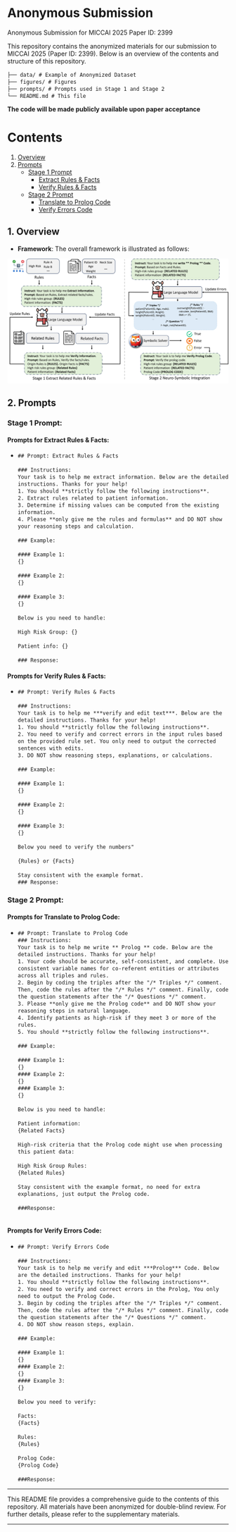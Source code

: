 # Anonymous Submission
Anonymous Submission for MICCAI 2025 Paper ID: 2399

This repository contains the anonymized materials for our submission to MICCAI 2025 (Paper ID: 2399). Below is an overview of the contents and structure of this repository. 

```
├── data/ # Example of Anonymized Dataset
├── figures/ # Figures
├── prompts/ # Prompts used in Stage 1 and Stage 2
└── README.md # This file
```

**The code will be made publicly available upon paper acceptance**

# Contents

1. [Overview](#1-overview)
2. [Prompts](#2-prompts)
   - [Stage 1 Prompt](#stage-1-prompt)
     - [Extract Rules & Facts](#prompts-for-extract-rules--facts)
     - [Verify Rules & Facts](#prompts-for-verify-rules--facts)
   - [Stage 2 Prompt](#stage-2-prompt)
     - [Translate to Prolog Code](#prompts-for-translate-to-prolog-code)
     - [Verify Errors Code](#prompts-for-verify-errors-code)

## 1. Overview
- **Framework**: The overall framework is illustrated as follows:
  
![The overall framework](figure/overview.png)


## 2. Prompts
### Stage 1 Prompt:

#### Prompts for Extract Rules & Facts:
  - ```
    ## Prompt: Extract Rules & Facts
    
    ### Instructions:
    Your task is to help me extract information. Below are the detailed instructions. Thanks for your help!
    1. You should **strictly follow the following instructions**.
    2. Extract rules related to patient information.
    3. Determine if missing values can be computed from the existing information.
    4. Please **only give me the rules and formulas** and DO NOT show your reasoning steps and calculation.
  
    ### Example:
  
    #### Example 1:
    {}
  
    #### Example 2:
    {}
  
    #### Example 3:
    {}
  
    Below is you need to handle:
  
    High Risk Group: {}
  
    Patient info: {}

    ### Response:
    ```
  
#### Prompts for Verify Rules & Facts:
  - ```
    ## Prompt: Verify Rules & Facts
    
    ### Instructions:
    Your task is to help me ***verify and edit text***. Below are the detailed instructions. Thanks for your help!
    1. You should **strictly follow the following instructions**.
    2. You need to verify and correct errors in the input rules based on the provided rule set. You only need to output the corrected sentences with edits.
    3. DO NOT show reasoning steps, explanations, or calculations.
    
    ### Example:
    
    #### Example 1:
    {}
    
    #### Example 2:
    {}
    
    #### Example 3:
    {}
    
    Below you need to verify the numbers"
    
    {Rules} or {Facts}

    Stay consistent with the example format.
    ### Response:
    ```
    
### Stage 2 Prompt:

  
#### Prompts for Translate to Prolog Code:
  - ```
    ## Prompt: Translate to Prolog Code
    ### Instructions:
    Your task is to help me write ** Prolog ** code. Below are the detailed instructions. Thanks for your help!
    1. Your code should be accurate, self-consistent, and complete. Use consistent variable names for co-referent entities or attributes across all triples and rules.
    2. Begin by coding the triples after the "/* Triples */" comment. Then, code the rules after the "/* Rules */" comment. Finally, code the question statements after the "/* Questions */" comment.
    3. Please **only give me the Prolog code** and DO NOT show your reasoning steps in natural language.
    4. Identify patients as high-risk if they meet 3 or more of the rules.
    5. You should **strictly follow the following instructions**.
    
    ### Example:
    
    #### Example 1:
    {}
    #### Example 2:
    {}
    #### Example 3:
    {}
    
    Below is you need to handle:
    
    Patient information:
    {Related Facts}
   
    High-risk criteria that the Prolog code might use when processing this patient data:
   
    High Risk Group Rules:
    {Related Rules}
  
    Stay consistent with the example format, no need for extra explanations, just output the Prolog code.
   
    ###Response:
  
    ```
  
#### Prompts for Verify Errors Code:
  - ```
    ## Prompt: Verify Errors Code
    
    ### Instructions:
    Your task is to help me verify and edit ***Prolog*** Code. Below are the detailed instructions. Thanks for your help!
    1. You should **strictly follow the following instructions**.
    2. You need to verify and correct errors in the Prolog, You only need to output the Prolog Code. 
    3. Begin by coding the triples after the "/* Triples */" comment. Then, code the rules after the "/* Rules */" comment. Finally, code the question statements after the "/* Questions */" comment.
    4. DO NOT show reason steps, explain.
    
    ### Example:
    
    #### Example 1:
    {}
    #### Example 2:
    {}
    #### Example 3:
    {}
    
    Below you need to verify:
   
    Facts:
    {Facts}
   
    Rules:
    {Rules}
   
    Prolog Code:
    {Prolog Code}
   
    ###Response:
    ```
    
---

This README file provides a comprehensive guide to the contents of this repository. All materials have been anonymized for double-blind review. For further details, please refer to the supplementary materials.

---
